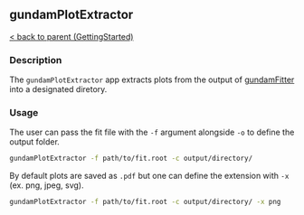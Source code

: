 ## gundamPlotExtractor
[< back to parent (GettingStarted)](../GettingStarted.md)
### Description 

The `gundamPlotExtractor` app extracts plots from the output of [gundamFitter](gundamFitter.md) into a designated diretory. 

### Usage

The user can pass the fit file with the `-f` argument alongside `-o` to define the output folder.
```bash
gundamPlotExtractor -f path/to/fit.root -c output/directory/
```

By default plots are saved as `.pdf` but one can define the extension with `-x` (ex. png, jpeg, svg).
```bash
gundamPlotExtractor -f path/to/fit.root -c output/directory/ -x png
```